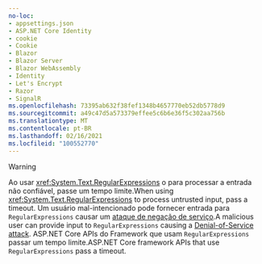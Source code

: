 ```yaml
---
no-loc:
- appsettings.json
- ASP.NET Core Identity
- cookie
- Cookie
- Blazor
- Blazor Server
- Blazor WebAssembly
- Identity
- Let's Encrypt
- Razor
- SignalR
ms.openlocfilehash: 73395ab632f38fef1348b4657770eb52db5778d9
ms.sourcegitcommit: a49c47d5a573379effee5c6b6e36f5c302aa756b
ms.translationtype: MT
ms.contentlocale: pt-BR
ms.lasthandoff: 02/16/2021
ms.locfileid: "100552770"
---
```

> [!WARNING]
> <span data-ttu-id="16515-101">Ao usar <xref:System.Text.RegularExpressions> o para processar a entrada não confiável, passe um tempo limite.</span><span class="sxs-lookup"><span data-stu-id="16515-101">When using <xref:System.Text.RegularExpressions> to process untrusted input, pass a timeout.</span></span> <span data-ttu-id="16515-102">Um usuário mal-intencionado pode fornecer entrada para `RegularExpressions` causar um [ataque de negação de serviço](https://www.us-cert.gov/ncas/tips/ST04-015).</span><span class="sxs-lookup"><span data-stu-id="16515-102">A malicious user can provide input to `RegularExpressions` causing a [Denial-of-Service attack](https://www.us-cert.gov/ncas/tips/ST04-015).</span></span> <span data-ttu-id="16515-103">ASP.NET Core APIs do Framework que usam `RegularExpressions` passar um tempo limite.</span><span class="sxs-lookup"><span data-stu-id="16515-103">ASP.NET Core framework APIs that use `RegularExpressions` pass a timeout.</span></span>